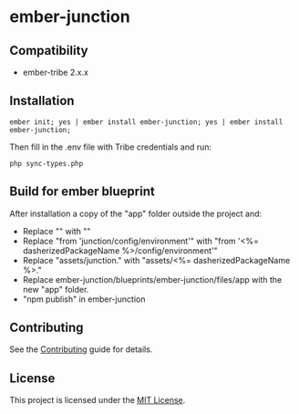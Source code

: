# ember-junction

## Compatibility

* ember-tribe 2.x.x


## Installation

```
ember init; yes | ember install ember-junction; yes | ember install ember-junction;
```
Then fill in the .env file with Tribe credentials and run:
```
php sync-types.php
```

## Build for ember blueprint
After installation a copy of the "app" folder outside the project and:
- Replace "<title>Junction</title>" with "<title><%= classifiedPackageName %></title>"
- Replace "from 'junction/config/environment'" with "from '<%= dasherizedPackageName %>/config/environment'"
- Replace "assets/junction." with "assets/<%= dasherizedPackageName %>."
- Replace ember-junction/blueprints/ember-junction/files/app with the new "app" folder.
- "npm publish" in ember-junction

## Contributing

See the [Contributing](CONTRIBUTING.md) guide for details.


## License

This project is licensed under the [MIT License](LICENSE.md).
